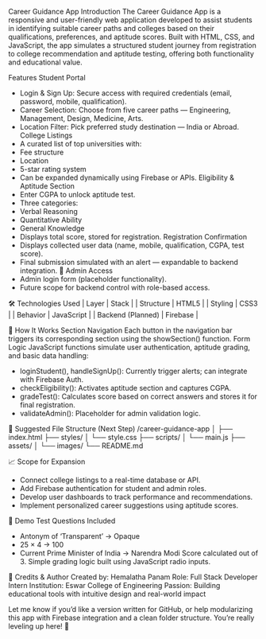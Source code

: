 Career Guidance App
 Introduction
The Career Guidance App is a responsive and user-friendly web application developed to assist students in identifying suitable career paths and colleges based on their qualifications, preferences, and aptitude scores. Built with HTML, CSS, and JavaScript, the app simulates a structured student journey from registration to college recommendation and aptitude testing, offering both functionality and educational value.

 Features
 Student Portal
- Login & Sign Up: Secure access with required credentials (email, password, mobile, qualification).
- Career Selection: Choose from five career paths — Engineering, Management, Design, Medicine, Arts.
- Location Filter: Pick preferred study destination — India or Abroad.
College Listings
- A curated list of top universities with:
- Fee structure
- Location
- 5-star rating system
- Can be expanded dynamically using Firebase or APIs.
   Eligibility & Aptitude Section
- Enter CGPA to unlock aptitude test.
- Three categories:
- Verbal Reasoning
- Quantitative Ability
- General Knowledge
- Displays total score, stored for registration.
  Registration Confirmation
- Displays collected user data (name, mobile, qualification, CGPA, test score).
- Final submission simulated with an alert — expandable to backend integration.
🔐 Admin Access
- Admin login form (placeholder functionality).
- Future scope for backend control with role-based access.

🛠️ Technologies Used
| Layer | Stack | 
| Structure | HTML5 | 
| Styling | CSS3 | 
| Behavior | JavaScript | 
| Backend (Planned) | Firebase | 



🔧 How It Works
Section Navigation
Each button in the navigation bar triggers its corresponding section using the showSection() function.
Form Logic
JavaScript functions simulate user authentication, aptitude grading, and basic data handling:
- loginStudent(), handleSignUp(): Currently trigger alerts; can integrate with Firebase Auth.
- checkEligibility(): Activates aptitude section and captures CGPA.
- gradeTest(): Calculates score based on correct answers and stores it for final registration.
- validateAdmin(): Placeholder for admin validation logic.

📂 Suggested File Structure (Next Step)
/career-guidance-app
│
├── index.html
├── styles/
│   └── style.css
├── scripts/
│   └── main.js
├── assets/
│   └── images/
└── README.md



📈 Scope for Expansion
- Connect college listings to a real-time database or API.
- Add Firebase authentication for student and admin roles.
- Develop user dashboards to track performance and recommendations.
- Implement personalized career suggestions using aptitude scores.

🧪 Demo Test Questions Included
- Antonym of ‘Transparent’ → Opaque
- 25 × 4 → 100
- Current Prime Minister of India → Narendra Modi
Score calculated out of 3. Simple grading logic built using JavaScript radio inputs.

🤝 Credits & Author
Created by: Hemalatha Panam
Role: Full Stack Developer Intern
Institution: Eswar College of Engineering
Passion: Building educational tools with intuitive design and real-world impact

Let me know if you’d like a version written for GitHub, or help modularizing this app with Firebase integration and a clean folder structure. You’re really leveling up here! 🚀
